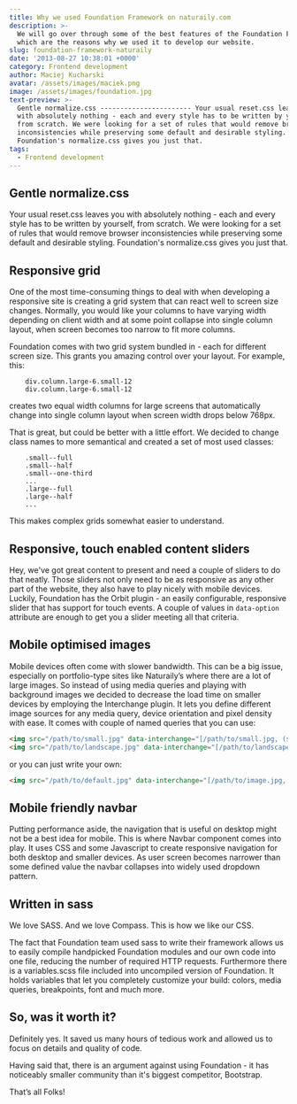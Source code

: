 ```yaml
---
title: Why we used Foundation Framework on naturaily.com
description: >-
  We will go over through some of the best features of the Foundation Framework
  which are the reasons why we used it to develop our website.
slug: foundation-framework-naturaily
date: '2013-08-27 10:38:01 +0000'
category: Frontend development
author: Maciej Kucharski
avatar: /assets/images/maciek.png
image: /assets/images/foundation.jpg
text-preview: >-
  Gentle normalize.css ----------------------- Your usual reset.css leaves you
  with absolutely nothing - each and every style has to be written by yourself,
  from scratch. We were looking for a set of rules that would remove browser
  inconsistencies while preserving some default and desirable styling.
  Foundation's normalize.css gives you just that.
tags:
  - Frontend development
---
```


## Gentle normalize.css

Your usual reset.css leaves you with absolutely nothing - each and every style has to be written by yourself, from scratch. We were looking for a set of rules that would remove browser inconsistencies while preserving some default and desirable styling. Foundation's normalize.css gives you just that.

<!--more-->

## Responsive grid

One of the most time-consuming things to deal with when developing a responsive site is creating a grid system that can react well to screen size changes. Normally, you would like your columns to have varying width depending on client width and at some point collapse into single column layout, when screen becomes too narrow to fit more columns.

Foundation comes with two grid system bundled in - each for different screen size. This grants you amazing control over your layout. For example, this:

```slim
    div.column.large-6.small-12
    div.column.large-6.small-12
```

creates two equal width columns for large screens that automatically change into single column layout when screen width drops below 768px.

That is great, but could be better with a little effort. We decided to change class names to more semantical and created a set of most used classes:

```slim
    .small--full
    .small--half
    .small--one-third
    ...
    .large--full
    .large--half
    ...
```

This makes complex grids somewhat easier to understand.

## Responsive, touch enabled content sliders

Hey, we've got great content to present and need a couple of sliders to do that neatly. Those sliders not only need to be as responsive as any other part of the website, they also have to play nicely with mobile devices. Luckily, Foundation has the Orbit plugin - an easily configurable, responsive slider that has support for touch events. A couple of values in `data-option` attribute are enough to get you a slider meeting all that criteria.

## Mobile optimised images

Mobile devices often come with slower bandwidth. This can be a big issue, especially on portfolio-type sites like Naturaily’s where there are a lot of large images. So instead of using media queries and playing with background images we decided to decrease the load time on smaller devices by employing the Interchange plugin. It lets you define different image sources for any media query, device orientation and pixel density with ease. It comes with couple of named queries that you can use:

```html
<img src="/path/to/small.jpg" data-interchange="[/path/to/small.jpg, (small)], [/path/to/medium-image.jpg, (medium)] ,[/path/to/large-image.jpg, (large)]">
<img src="/path/to/landscape.jpg" data-interchange="[/path/to/landscape.jpg, (landscape)], [/path/to/portrait.jpg, (portrait)]">
```

or you can just write your own:

```html
<img src="/path/to/default.jpg" data-interchange="[/path/to/image.jpg, (screen and only (min-width: 1000px) and (orientation:portrait) and (-webkit-min-device-pixel-ratio: 2))]">
```

## Mobile friendly navbar

Putting performance aside, the navigation that is useful on desktop might not be a best idea for mobile. This is where Navbar component comes into play. It uses CSS and some Javascript to create responsive navigation for both desktop and smaller devices. As user screen becomes narrower than some defined value the navbar collapses into widely used dropdown pattern.

## Written in sass

We love SASS. And we love Compass. This is how we like our CSS.

The fact that Foundation team used sass to write their framework allows us to easily compile handpicked Foundation modules and our own code into one file, reducing the number of required HTTP requests. Furthermore there is a variables.scss file included into uncompiled version of Foundation. It holds variables that let you completely customize your build: colors, media queries, breakpoints, font and much more.

## So, was it worth it?

Definitely yes. It saved us many hours of tedious work and allowed us to focus on details and quality of code.

Having said that, there is an argument against using Foundation - it has noticeably smaller community than it's biggest competitor, Bootstrap.

That’s all Folks!

